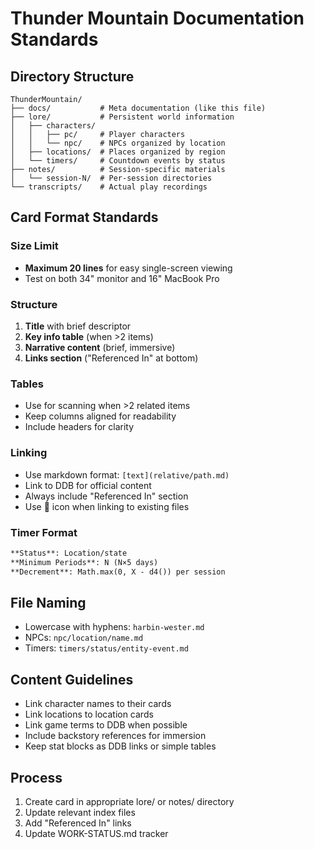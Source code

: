 # Thunder Mountain Documentation Standards

## Directory Structure
```
ThunderMountain/
├── docs/           # Meta documentation (like this file)
├── lore/           # Persistent world information
│   ├── characters/
│   │   ├── pc/     # Player characters
│   │   └── npc/    # NPCs organized by location
│   ├── locations/  # Places organized by region
│   └── timers/     # Countdown events by status
├── notes/          # Session-specific materials
│   └── session-N/  # Per-session directories
└── transcripts/    # Actual play recordings
```

## Card Format Standards

### Size Limit
- **Maximum 20 lines** for easy single-screen viewing
- Test on both 34" monitor and 16" MacBook Pro

### Structure
1. **Title** with brief descriptor
2. **Key info table** (when >2 items)
3. **Narrative content** (brief, immersive)
4. **Links section** ("Referenced In" at bottom)

### Tables
- Use for scanning when >2 related items
- Keep columns aligned for readability
- Include headers for clarity

### Linking
- Use markdown format: `[text](relative/path.md)`
- Link to DDB for official content
- Always include "Referenced In" section
- Use 📍 icon when linking to existing files

### Timer Format
```markdown
**Status**: Location/state
**Minimum Periods**: N (N×5 days)
**Decrement**: Math.max(0, X - d4()) per session
```

## File Naming
- Lowercase with hyphens: `harbin-wester.md`
- NPCs: `npc/location/name.md`
- Timers: `timers/status/entity-event.md`

## Content Guidelines
- Link character names to their cards
- Link locations to location cards
- Link game terms to DDB when possible
- Include backstory references for immersion
- Keep stat blocks as DDB links or simple tables

## Process
1. Create card in appropriate lore/ or notes/ directory
2. Update relevant index files
3. Add "Referenced In" links
4. Update WORK-STATUS.md tracker